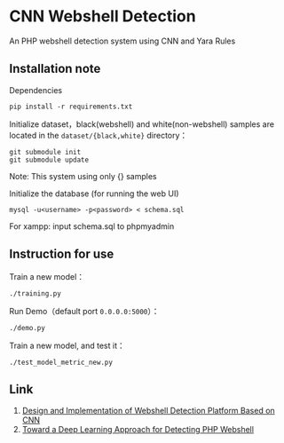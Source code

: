 # CNN Webshell Detection

An PHP webshell detection system using CNN and Yara Rules

## Installation note

Dependencies

```
pip install -r requirements.txt
```

Initialize dataset，black(webshell) and white(non-webshell) samples are located in the `dataset/{black,white}` directory：

```
git submodule init
git submodule update
```
Note: This system using only {} samples

Initialize the database (for running the web UI)

```
mysql -u<username> -p<password> < schema.sql
```
For xampp: input schema.sql to phpmyadmin

## Instruction for use

Train a new model：

```
./training.py
```

Run Demo（default port `0.0.0.0:5000`）：

```
./demo.py
```

Train a new model, and test it：

```
./test_model_metric_new.py
```


## Link

1. [Design and Implementation of Webshell Detection Platform Based on CNN](https://www.grassfish.net/2017/11/18/cnn-webshell-detect/)
2. [Toward a Deep Learning Approach for Detecting PHP Webshell](https://repository.vnu.edu.vn/bitstream/VNU_123/138340/1/2019_KY_Toward_a_Deep_Learning.pdf)
